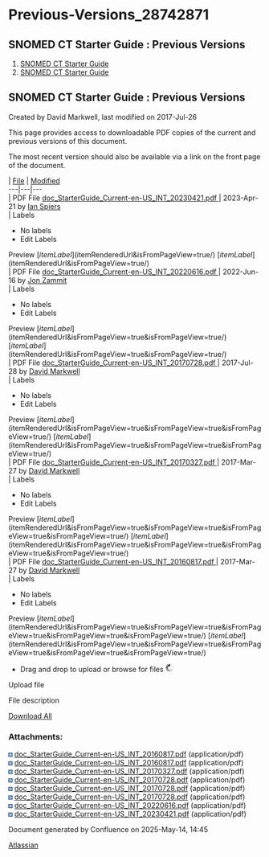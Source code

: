 # Previous-Versions\_28742871

## SNOMED CT Starter Guide : Previous Versions

1. [SNOMED CT Starter Guide](index.html)
2. [SNOMED CT Starter Guide](SNOMED-CT-Starter-Guide_26837109.html)

## SNOMED CT Starter Guide : Previous Versions

Created by David Markwell, last modified on 2017-Jul-26

This page provides access to downloadable PDF copies of the current and previous versions of this document.

The most recent version should also be available via a link on the front page of the document.

\| [File](display/DOCSTART/Previous+Versions) | [Modified](display/DOCSTART/Previous+Versions)\
\---|---|---\
\| PDF File [doc\_StarterGuide\_Current-en-US\_INT\_20230421.pdf ](download/attachments/28742871/doc_StarterGuide_Current-en-US_INT_20230421.pdf)| 2023-Apr-21 by [Ian Spiers](display/~ispiers/)\
\| Labels

* No labels
* Edit Labels

Preview [$itemLabel]($itemRenderedUrl\&isFromPageView=true/) [$itemLabel]($itemRenderedUrl\&isFromPageView=true/)\
\| PDF File [doc\_StarterGuide\_Current-en-US\_INT\_20220616.pdf ](download/attachments/28742871/doc_StarterGuide_Current-en-US_INT_20220616.pdf)| 2022-Jun-16 by [Jon Zammit](display/~jzammit/)\
\| Labels

* No labels
* Edit Labels

Preview [$itemLabel]($itemRenderedUrl\&isFromPageView=true\&isFromPageView=true/) [$itemLabel]($itemRenderedUrl\&isFromPageView=true\&isFromPageView=true/)\
\| PDF File [doc\_StarterGuide\_Current-en-US\_INT\_20170728.pdf ](download/attachments/28742871/doc_StarterGuide_Current-en-US_INT_20170728.pdf)| 2017-Jul-28 by [David Markwell](display/~dmarkwell/)\
\| Labels

* No labels
* Edit Labels

Preview [$itemLabel]($itemRenderedUrl\&isFromPageView=true\&isFromPageView=true\&isFromPageView=true/) [$itemLabel]($itemRenderedUrl\&isFromPageView=true\&isFromPageView=true\&isFromPageView=true/)\
\| PDF File [doc\_StarterGuide\_Current-en-US\_INT\_20170327.pdf ](download/attachments/28742871/doc_StarterGuide_Current-en-US_INT_20170327.pdf)| 2017-Mar-27 by [David Markwell](display/~dmarkwell/)\
\| Labels

* No labels
* Edit Labels

Preview [$itemLabel]($itemRenderedUrl\&isFromPageView=true\&isFromPageView=true\&isFromPageView=true\&isFromPageView=true/) [$itemLabel]($itemRenderedUrl\&isFromPageView=true\&isFromPageView=true\&isFromPageView=true\&isFromPageView=true/)\
\| PDF File [doc\_StarterGuide\_Current-en-US\_INT\_20160817.pdf ](download/attachments/28742871/doc_StarterGuide_Current-en-US_INT_20160817.pdf)| 2017-Mar-27 by [David Markwell](display/~dmarkwell/)\
\| Labels

* No labels
* Edit Labels

Preview [$itemLabel]($itemRenderedUrl\&isFromPageView=true\&isFromPageView=true\&isFromPageView=true\&isFromPageView=true\&isFromPageView=true/) [$itemLabel]($itemRenderedUrl\&isFromPageView=true\&isFromPageView=true\&isFromPageView=true\&isFromPageView=true\&isFromPageView=true/)

* Drag and drop to upload or browse for files ![](images/wait.gif)

Upload file

File description

[Download All](pages/downloadallattachments.action)

### Attachments:

![](images/bullet_blue.gif) [doc\_StarterGuide\_Current-en-US\_INT\_20160817.pdf](attachments/28742871/38254503.pdf) (application/pdf)\
![](images/bullet_blue.gif) [doc\_StarterGuide\_Current-en-US\_INT\_20160817.pdf](attachments/28742871/29953149.pdf) (application/pdf)\
![](images/bullet_blue.gif) [doc\_StarterGuide\_Current-en-US\_INT\_20170327.pdf](attachments/28742871/38255356.pdf) (application/pdf)\
![](images/bullet_blue.gif) [doc\_StarterGuide\_Current-en-US\_INT\_20170728.pdf](attachments/28742871/47677537.pdf) (application/pdf)\
![](images/bullet_blue.gif) [doc\_StarterGuide\_Current-en-US\_INT\_20170728.pdf](attachments/28742871/47677540.pdf) (application/pdf)\
![](images/bullet_blue.gif) [doc\_StarterGuide\_Current-en-US\_INT\_20170728.pdf](attachments/28742871/47677485.pdf) (application/pdf)\
![](images/bullet_blue.gif) [doc\_StarterGuide\_Current-en-US\_INT\_20220616.pdf](attachments/28742871/150899282.pdf) (application/pdf)\
![](images/bullet_blue.gif) [doc\_StarterGuide\_Current-en-US\_INT\_20230421.pdf](attachments/28742871/180920238.pdf) (application/pdf)

Document generated by Confluence on 2025-May-14, 14:45

[Atlassian](https://www.atlassian.com/)
